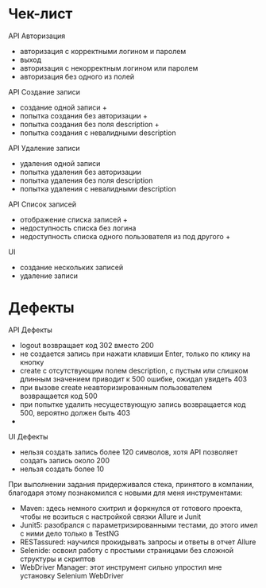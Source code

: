 # Чек-лист

API Авторизация 
* авторизация с корректными логином и паролем
* выход
* авторизация с некорректным логином или паролем
* авторизация без одного из полей

API Создание записи
* создание одной записи +
* попытка создания без авторизации +
* попытка создания без поля description +
* попытка создания с невалидными description

API Удаление записи
* удаления одной записи
* попытка удаления без авторизации
* попытка удаления без поля description
* попытка удаления с невалидными description

API Список записей
* отображение списка записей +
* недоступность списка без логина 
* недоступность списка одного пользователя из под другого +

UI 
* создание нескольких записей
* удаление записи

# Дефекты

API Дефекты
* logout возвращает код 302 вместо 200
* не создается запись при нажати клавиши Enter, только по клику на кнопку
* create с отсутствующим полем description, с пустым или слишком длинным значением приводит к 500 ошибке, ожидал увидеть 403
* при вызове create неавторизированным пользователем возвращается код 500
* при попытке удалить несуществующую запись возвращается код 500, вероятно должен быть 403
* 

UI Дефекты
* нельзя создать запись более 120 символов, хотя API позволяет создать запись около 200 
* нельзя создать более 10 


При выполнении задания придерживался стека, принятого в компании, благодаря этому познакомился с новыми для меня инструментами:
* Maven: здесь немного схитрил и форкнулся от готового проекта, чтобы не возиться с настройкой связки Allure и Junit
* Junit5: разобрался с параметризированными тестами, до этого имел с ними дело только в TestNG
* RESTassured: научился прокидывать запросы и ответы в отчет Allure
* Selenide: освоил работу с простыми страницами без сложной структуры и скриптов
* WebDriver Manager: этот инструмент сильно упростил мне установку Selenium WebDriver 